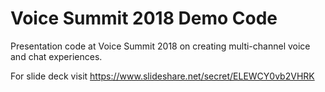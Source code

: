 # Voice Summit 2018 Demo Code

Presentation code at Voice Summit 2018 on creating multi-channel voice and chat experiences. 

For slide deck visit https://www.slideshare.net/secret/ELEWCY0vb2VHRK
